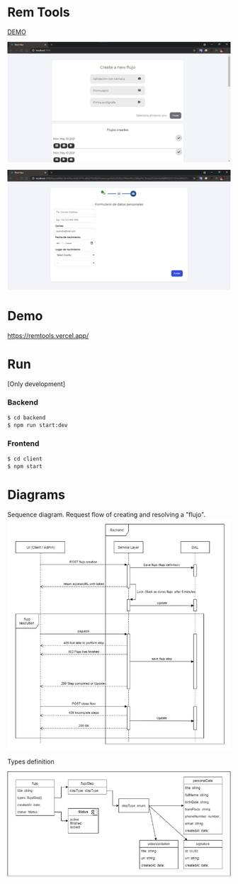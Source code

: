 # Rem Tools

[DEMO](ttps://remtools.vercel.app/)

![Creation screen](./resources/creationscreen.jpg)

![Signature step](./resources/stepresolver.jpg)

# Demo

https://remtools.vercel.app/

# Run
[Only development]

### Backend

```bash
$ cd backend
$ npm run start:dev
```

### Frontend

```bash
$ cd client
$ npm start
```

# Diagrams
Sequence diagram. Request flow of creating and resolving a "flujo".
![Sequence](./resources/sequence.jpg)

Types definition

![Types](./resources/types.jpg)

